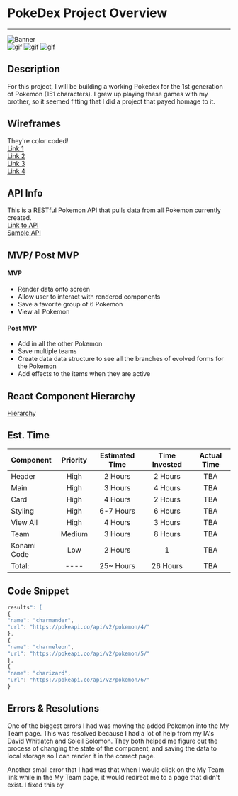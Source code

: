 # PokeDex Project Overview
__________________________

![Banner](https://res.cloudinary.com/radiscipio/image/upload/v1566587281/Pokemon%20Banner.jpg)
</br>
![gif](https://media.giphy.com/media/7T200DTPdx31e/giphy.gif)
![gif](https://media.giphy.com/media/7T200DTPdx31e/giphy.gif)
![gif](https://media.giphy.com/media/7T200DTPdx31e/giphy.gif)


## Description

 For this project, I will be building a working Pokedex for the 1st generation of Pokemon (151 characters). I grew up playing these games with my brother, so it seemed fitting that I did a project that payed homage to it. </br>

## Wireframes

They're color coded!</br>
  [Link 1](https://res.cloudinary.com/radiscipio/image/upload/v1566589661/gfyuofjliehxwin4cypd.jpg)</br>
  [Link 2](https://res.cloudinary.com/radiscipio/image/upload/v1566589661/cvoocicna4whko7exqkc.jpg)</br>
  [Link 3](https://res.cloudinary.com/radiscipio/image/upload/v1566589661/cnl4ywzjsoi3zx3ezfab.jpg)</br>
  [Link 4](https://res.cloudinary.com/radiscipio/image/upload/v1566589661/kf7tu04hdbbesgdkuapd.jpg)</br>

## API Info
  This is a RESTful Pokemon API that pulls data from all Pokemon currently created. </br>
[Link to API](https://pokeapi.co/)</br>
[Sample API](https://pokeapi.co/api/v2/pokemon?limit=151)</br>

## MVP/ Post MVP

#### MVP
- Render data onto screen
- Allow user to interact with rendered components
- Save a favorite group of 6 Pokemon
- View all Pokemon

#### Post MVP

- Add in all the other Pokemon
- Save multiple teams
- Create data data structure to see all the branches of evolved forms for the Pokemon
- Add effects to the items when they are active

## React Component Hierarchy
[Hierarchy](https://res.cloudinary.com/radiscipio/image/upload/v1566589661/gfyuofjliehxwin4cypd.jpg)
</br>

## Est. Time

| Component | Priority | Estimated Time | Time Invested | Actual Time |
| :--- | :---: |  :---: | :---: | :---: |
| Header | High | 2 Hours | 2 Hours | TBA |
| Main | High | 3 Hours | 4 Hours | TBA |
| Card | High | 4 Hours | 2 Hours | TBA |
| Styling | High | 6-7 Hours | 6 Hours | TBA |
| View All | High | 4 Hours | 3 Hours | TBA |
| Team | Medium | 3 Hours | 8 Hours | TBA |
| Konami Code | Low | 2 Hours | 1 | TBA |
| Total: | ---- | 25~ Hours| 26 Hours | TBA |

## Code Snippet

```js
results": [
{
"name": "charmander",
"url": "https://pokeapi.co/api/v2/pokemon/4/"
},
{
"name": "charmeleon",
"url": "https://pokeapi.co/api/v2/pokemon/5/"
},
{
"name": "charizard",
"url": "https://pokeapi.co/api/v2/pokemon/6/"
}
```

## Errors & Resolutions

  One of the biggest errors I had was moving the added Pokemon into the My Team page.
  This was resolved because I had a lot of help from my IA's David Whitlatch and Soleil Solomon. They both helped me figure out the process of changing the state of the component, and saving the data to local storage so I can render it in the correct page.

  Another small error that I had was that when I would click on the My Team link while in the My Team page, it would redirect me to a page that didn't exist. I fixed this by
